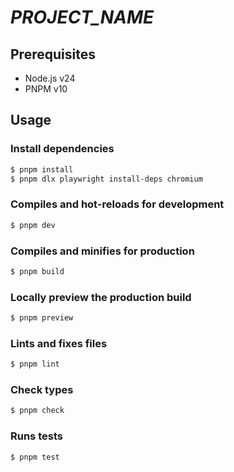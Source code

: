 # _PROJECT_NAME_

## Prerequisites

- Node.js v24
- PNPM v10

## Usage

### Install dependencies

```sh
$ pnpm install
$ pnpm dlx playwright install-deps chromium
```

### Compiles and hot-reloads for development

```sh
$ pnpm dev
```

### Compiles and minifies for production

```sh
$ pnpm build
```

### Locally preview the production build

```sh
$ pnpm preview
```

### Lints and fixes files

```sh
$ pnpm lint
```

### Check types

```sh
$ pnpm check
```

### Runs tests

```sh
$ pnpm test
```
